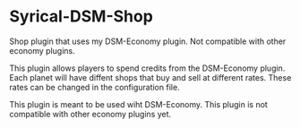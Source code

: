 # Syrical-DSM-Shop
Shop plugin that uses my DSM-Economy plugin. Not compatible with other economy plugins.


This plugin allows players to spend credits from the DSM-Economy plugin. Each planet will have diffent shops that buy and sell
at different rates. These rates can be changed in the configuration file.

This plugin is meant to be used wiht DSM-Economy.
This plugin is not compatible with other economy plugins yet.
